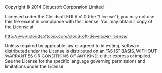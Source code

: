 Copyright &copy; 2014 Cloudsoft Corporation Limited

Licensed under the Cloudsoft EULA v1.0 (the "License");
you may not use this file except in compliance with the License.
You may obtain a copy of the License at

http://www.cloudsoftcorp.com/cloudsoft-developer-license/

Unless required by applicable law or agreed to in writing, software
distributed under the License is distributed on an "AS IS" BASIS,
WITHOUT WARRANTIES OR CONDITIONS OF ANY KIND, either express or implied.
See the License for the specific language governing permissions and
limitations under the License.
